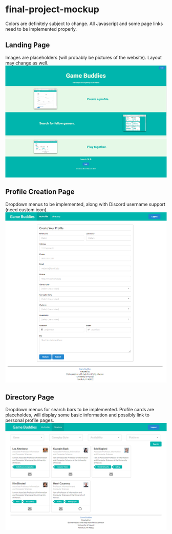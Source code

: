 # final-project-mockup

Colors are definitely subject to change. All Javascript and some page links need to be implemented properly.

## Landing Page
Images are placeholders (will probably be pictures of the website). Layout may change as well.
![](doc/mockup-1.png)
![](doc/mockup-2.png)

## Profile Creation Page

Dropdown menus to be implemented, along with Discord username support (need custom icon).
![](doc/mockup-3.png)

## Directory Page

Dropdown menus for search bars to be implemented.
Profile cards are placeholdes, will display some basic information and possibly link to personal profile pages.
![](doc/mockup-4.png)
